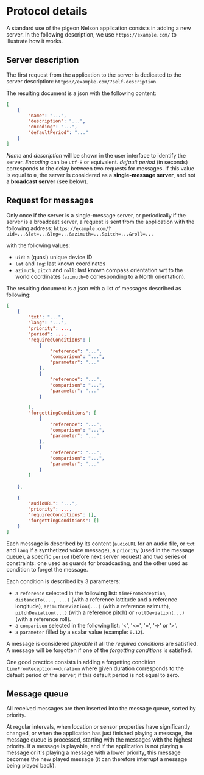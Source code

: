 # Protocol details

A standard use of the pigeon Nelson application consists in adding a new server. In the following description, we use `https://example.com/` to illustrate how it works.

## Server description

The first request from the application to the server is dedicated to the server description: `https://example.com/?self-description`.

The resulting document is a json with the following content:

```json
[ 
    { 
        "name": "...", 
        "description": "...",
        "encoding": "...",
        "defaultPeriod": "..." 
    }
]

```

*Name* and *description* will be shown in the user interface to identify the server. *Encoding* can be `utf-8` or equivalent. *default period* (in seconds) corresponds to the delay between two requests for messages. If this value is equal to `0`, the server is considered as a **single-message server**, and not a **broadcast server** (see below).

## Request for messages

Only once if the server is a single-message server, or periodically if the server is a broadcast server, a request is sent from the application with the following address: `https://example.com/?uid=...&lat=...&lng=...&azimuth=...&pitch=...&roll=...`

with the following values:

* `uid`: a (quasi) unique device ID 
* `lat` and `lng`: last known coordinates
* `azimuth`, `pitch` and `roll`: last known compass orientation wrt to the world coordinates (`azimuth=0` corresponding to a North orientation).

The resulting document is a json with a list of messages described as following:

```json
[
    {
        "txt": "...",
        "lang": "...",
        "priority": ...,
        "period": ...,
        "requiredConditions": [
            {
                "reference": "...", 
                "comparison": "...", 
                "parameter": "..." 
            },
            {
                "reference": "...", 
                "comparison": "...", 
                "parameter": "..." 
            }

        ],
        "forgettingConditions": [
            {
                "reference": "...", 
                "comparison": "...", 
                "parameter": "..." 
            },
            {
                "reference": "...", 
                "comparison": "...", 
                "parameter": "..." 
            }
        ]
        
    }, 
    
    {
        "audioURL": "...",
        "priority": ...,
        "requiredConditions": [],
        "forgettingConditions": []
    }
]
```

Each message is described by its content (`audioURL` for an audio file, or `txt` and `lang` if a synthetized voice message), a `priority` (used in the message queue), a specific `period` (before next server request) and two series of constraints: one used as guards for broadcasting, and the other used as condition to forget the message.

Each condition is described by 3 parameters:

* a `reference` selected in the following list: `timeFromReception`, `distanceTo(..., ...)` (with a reference lattitude and a reference longitude), `azimuthDeviation(...)` (with a reference azimuth), `pitchDeviation(...)` (with a reference pitch) or `rollDeviation(...)` (with a reference roll). 
* a `comparison` selected in the following list: '<', '<=', '=', '=>' or '>'.
* a `parameter` filled by a scalar value (example: `0.12`).

A message is considered *playable* if all the *required conditions* are satisfied. A message will be forgotten if one of the *forgetting conditions* is satisfied.

One good practice consists in adding a forgetting condition `timeFromReception>=duration` where given duration corresponds to the default period of the server, if this default period is not equal to zero.

## Message queue

All received messages are then inserted into the message queue, sorted by priority. 

At regular intervals, when location or sensor properties have significantly changed, or when the application has just finished playing a message, the message queue is processed, starting with the messages with the highest priority. If a message is playable, and if the application is not playing a message or it's playing a message with a lower priority, this message becomes the new played message (it can therefore interrupt a message being played back).



